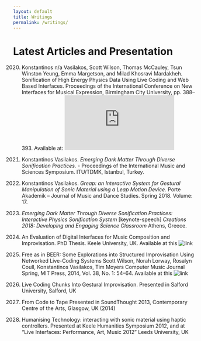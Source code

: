 ```yaml
---
layout: default
title: Writings
permalink: /writings/
---
```


# Latest Articles and Presentation
2020. Konstantinos n/a Vasilakos, Scott Wilson, Thomas McCauley, Tsun Winston Yeung, Emma Margetson, and Milad Khosravi Mardakheh. Sonification of High Energy Physics Data Using Live Coding and Web Based Interfaces. Proceedings of the International Conference on New Interfaces for Musical Expression, Birmingham City University, pp. 388–393. Available at: ![paper](https://www.nime.org/proceedings/2020/nime2020_paper76.pdf)

2019. Konstantinos Vasilakos. _Emerging Dark Matter Through Diverse Sonification Practices._ - Proceedings of the International Music and Sciences Symposium. ITU/TDMK, Istanbul, Turkey.

2018. Konstantinos Vasilakos. _Greap: an Interactive System for Gestural Manipulation of Sonic Material using a Leap Motion Device._ Porte Akademik – Journal of Music and Dance Studies. Spring 2018. Volume: 17.

2018. _Emerging Dark Matter Through Diverse Sonification Practices: Interactive Physics Sonification System_ [keynote-speech] _Creations 2018: Developing and Engaging Science Classroom_ Athens, Greece.

2016. An Evaluation of Digital Interfaces for Music Composition and Improvisation. PhD Thesis. Keele University, UK. Available at this ![link](http://eprints.keele.ac.uk/1606/)

2014. Free as in BEER: Some Explorations into Structured Improvisation Using Networked Live-Coding Systems Scott Wilson, Norah Lorway, Rosalyn Coull, Konstantinos Vasilakos, Tim Moyers Computer Music Journal Spring, MIT Press, 2014, Vol. 38, No. 1: 54–64. Available at this ![link](https://www.mitpressjournals.org/doi/abs/10.1162/COMJ_a_00229?mobileUi=0&)

2013. Live Coding Chunks Into Gestural Improvisation. Presented in Salford University, Salford, UK

2013. From Code to Tape Presented in SoundThought 2013, Contemporary Centre of the Arts, Glasgow, UK (2014)

2012. Humanising Technology: interacting with sonic material using haptic controllers. Presented at Keele Humanities Symposium 2012, and at “Live Interfaces: Performance, Art, Music 2012” Leeds University, UK
